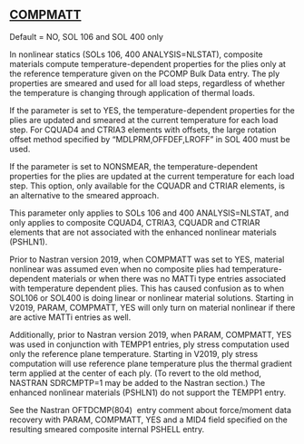 ## [COMPMATT](https://help.hexagonmi.com/bundle/MSC_Nastran_2022.4/page/Nastran_Combined_Book/qrg/parameters/TOC.COMPMATT.xhtml)

Default = NO, SOL 106 and SOL 400 only

In nonlinear statics (SOLs 106, 400 ANALYSIS=NLSTAT), composite materials compute temperature-dependent properties for the plies only at the reference temperature given on the PCOMP Bulk Data entry. The ply properties are smeared and used for all load steps, regardless of whether the temperature is changing through application of thermal loads.

If the parameter is set to YES, the temperature-dependent properties for the plies are updated and smeared at the current temperature for each load step. For CQUAD4 and CTRIA3 elements with offsets, the large rotation offset method specified by “MDLPRM,OFFDEF,LROFF” in SOL 400 must be used.

If the parameter is set to NONSMEAR, the temperature-dependent properties for the plies are updated at the current temperature for each load step. This option, only available for the CQUADR and CTRIAR elements, is an alternative to the smeared approach.

This parameter only applies to SOLs 106 and 400 ANALYSIS=NLSTAT, and only applies to composite CQUAD4, CTRIA3, CQUADR and CTRIAR elements that are not associated with the enhanced nonlinear materials (PSHLN1).

Prior to Nastran version 2019, when COMPMATT was set to YES, material nonlinear was assumed even when no composite plies had temperature-dependent materials or when there was no MATTi type entries associated with temperature dependent plies. This has caused confusion as to when SOL106 or SOL400 is doing linear or nonlinear material solutions. Starting in V2019, PARAM, COMPMATT, YES will only turn on material nonlinear if there are active MATTi entries as well.

Additionally, prior to Nastran version 2019, when PARAM, COMPMATT, YES was used in conjunction with TEMPP1 entries, ply stress computation used only the reference plane temperature. Starting in V2019, ply stress computation will use reference plane temperature plus the thermal gradient term applied at the center of each ply. (To revert to the old method, NASTRAN SDRCMPTP=1 may be added to the Nastran section.) The enhanced nonlinear materials (PSHLN1) do not support the TEMPP1 entry.

See the Nastran  OFTDCMP(804)  entry comment about force/moment data recovery with PARAM, COMPMATT, YES and a MID4 field specified on the resulting smeared composite internal PSHELL entry.

